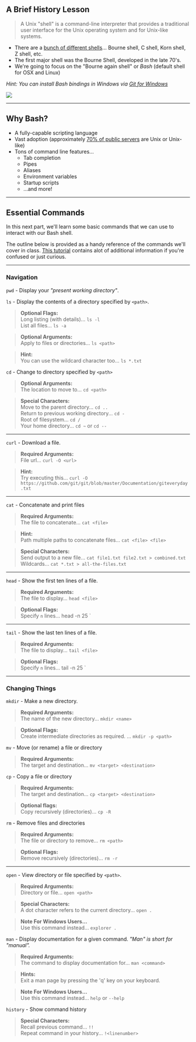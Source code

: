 ## A Brief History Lesson

> A Unix "shell" is a command-line interpreter that provides a traditional user interface for the Unix operating system and for Unix-like systems.

* There are a [bunch of different shells](http://www.ibm.com/developerworks/library/l-linux-shells/figure1.gif)... Bourne shell, C shell, Korn shell, Z shell, etc.
* The first major shell was the Bourne Shell, developed in the late 70's.
* We're going to focus on the "Bourne again shell" or _Bash_ (default shell for OSX and Linux)

_Hint: You can install Bash bindings in Windows via [Git for Windows](https://git-for-windows.github.io/)_

![](./images/bash.png)

---

## Why Bash?

* A fully-capable scripting language
* Vast adoption (approximately [70% of public servers](https://en.wikipedia.org/wiki/Usage_share_of_operating_systems#Public_servers_on_the_Internet) are Unix or Unix-like)
* Tons of command line features...
    * Tab completion
    * Pipes
    * Aliases
    * Environment variables
    * Startup scripts
    * ...and more!

---

## Essential Commands

In this next part, we'll learn some basic commands that we can use to interact with our Bash shell.

The outline below is provided as a handy reference of the commands we'll cover in class. [This tutorial](http://programminghistorian.org/lessons/intro-to-bash) contains alot of additional information if you're confused or just curious.
&nbsp;  

---

### Navigation

`pwd` - Display your _"present working directory"_.

`ls` - Display the contents of a directory specified by `<path>`.
> __Optional Flags:__  
> Long listing (with details)... `ls -l`  
> List all files... `ls -a`

> __Optional Arguments:__  
> Apply to files or directories... `ls <path>`

> __Hint:__  
> You can use the wildcard character too... `ls *.txt`

`cd` - Change to directory specified by `<path>`

> __Optional Arguments:__  
> The location to move to... `cd <path>`

> __Special Characters:__  
> Move to the parent directory... `cd ..`  
> Return to previous working directory... `cd -`  
> Root of filesystem... `cd /`  
> Your home directory... `cd ~` or `cd --`  

---

`curl` - Download a file.

> __Required Arguments:__  
> File url... `curl -O <url>`

> __Hint:__  
> Try executing this... `curl -O https://github.com/git/git/blob/master/Documentation/giteveryday.txt`

---

`cat` - Concatenate and print files

> __Required Arguments:__  
> The file to concatenate... `cat <file>`

> __Hint:__  
> Path multiple paths to concatenate files... `cat <file> <file>`

> __Special Characters:__  
> Send output to a new file... `cat file1.txt file2.txt > combined.txt`  
> Wildcards... `cat *.txt > all-the-files.txt`

---

`head` - Show the first ten lines of a file.

> __Required Arguments:__  
> The file to display... `head <file>`

> __Optional Flags:__  
> Specify `n` lines... head -n 25 <file>`

---

`tail` - Show the last ten lines of a file.

> __Required Arguments:__  
> The file to display... `tail <file>`

> __Optional Flags:__  
> Specify `n` lines... tail -n 25 <file>`

---

### Changing Things

`mkdir` - Make a new directory.  

> __Required Arguments:__  
> The name of the new directory... `mkdir <name>`

> __Optional Flags:__  
> Create intermediate directories as required. ... `mkdir -p <path>`  

`mv` - Move (or rename) a file or directory  

> __Required Arguments:__  
> The target and destination... `mv <target> <destination>`

`cp` - Copy a file or directory  

> __Required Arguments:__  
> The target and destination... `cp <target> <destination>`

> __Optional flags:__  
> Copy recursively (directories)... `cp -R`  

`rm` - Remove files and directories  

> __Required Arguments:__  
> The file or directory to remove... `rm <path>`

> __Optional Flags:__  
> Remove recursively (directories)... `rm -r`  

---

`open` - View directory or file specified by `<path>`.

> __Required Arguments:__  
> Directory or file... `open <path>`

> __Special Characters:__  
> A dot character refers to the current directory... `open .`

> __Note For Windows Users...__  
> Use this command instead... `explorer .`

`man` - Display documentation for a given command. _"Man" is short for "manual"._

> __Required Arguments:__  
> The command to display documentation for... `man <command>`

> __Hints:__  
> Exit a man page by pressing the 'q' key on your keyboard.

> __Note For Windows Users...__  
> Use this command instead... `help` or  `--help`

`history` - Show command history  
> __Special Characters:__  
> Recall previous command... `!!`  
> Repeat command in your history... `!<linenumber>`  
